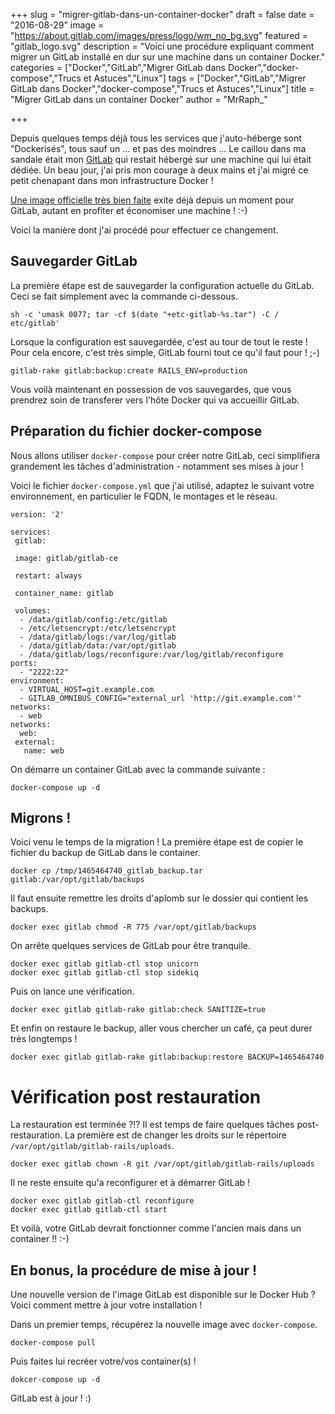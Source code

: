 +++
slug = "migrer-gitlab-dans-un-container-docker"
draft = false
date = "2016-08-29"
image = "https://about.gitlab.com/images/press/logo/wm_no_bg.svg"
featured = "gitlab_logo.svg"
description = "Voici une procédure expliquant comment migrer un GitLab installé en dur sur une machine dans un container Docker."
categories = ["Docker","GitLab","Migrer GitLab dans Docker","docker-compose","Trucs et Astuces","Linux"]
tags = ["Docker","GitLab","Migrer GitLab dans Docker","docker-compose","Trucs et Astuces","Linux"]
title = "Migrer GitLab dans un container Docker"
author = "MrRaph_"

+++

Depuis quelques temps déjà tous les services que j'auto-héberge sont "Dockerisés", tous sauf un ... et pas des moindres ... Le caillou dans ma sandale était mon [GitLab](https://about.gitlab.com/) qui restait hébergé sur une machine qui lui était dédiée. Un beau jour, j'ai pris mon courage à deux mains et j'ai migré ce petit chenapant dans mon infrastructure Docker !

[Une image officielle très bien faite](https://hub.docker.com/r/gitlab/gitlab-ce/) exite déjà depuis un moment pour GitLab, autant en profiter et économiser une machine ! :-)

Voici la manière dont j'ai procédé pour effectuer ce changement.

## Sauvegarder GitLab

La première étape est de sauvegarder la configuration actuelle du GitLab. Ceci se fait simplement avec la commande ci-dessous.

    sh -c 'umask 0077; tar -cf $(date "+etc-gitlab-%s.tar") -C / etc/gitlab'

Lorsque la configuration est sauvegardée, c'est au tour de tout le reste ! Pour cela encore, c'est très simple, GitLab fourni tout ce qu'il faut pour ! ;-)

    gitlab-rake gitlab:backup:create RAILS_ENV=production

Vous voilà maintenant en possession de vos sauvegardes, que vous prendrez soin de transferer vers l'hôte Docker qui va accueillir GitLab.

## Préparation du fichier docker-compose

Nous allons utiliser `docker-compose` pour créer notre GitLab, ceci simplifiera grandement les tâches d'administration - notamment ses mises à jour !

Voici le fichier `docker-compose.yml` que j'ai utilisé, adaptez le suivant votre environnement, en particulier le FQDN, le montages et le réseau.

    version: '2'

    services:
     gitlab:

     image: gitlab/gitlab-ce

     restart: always

     container_name: gitlab

     volumes:
      - /data/gitlab/config:/etc/gitlab
      - /etc/letsencrypt:/etc/letsencrypt
      - /data/gitlab/logs:/var/log/gitlab
      - /data/gitlab/data:/var/opt/gitlab
      - /data/gitlab/logs/reconfigure:/var/log/gitlab/reconfigure
    ports:
      - "2222:22"
    environment:
      - VIRTUAL_HOST=git.example.com
      - GITLAB_OMNIBUS_CONFIG="external_url 'http://git.example.com'"
    networks:
      - web
    networks:
      web:
     external:
       name: web

On démarre un container GitLab avec la commande suivante :

    docker-compose up -d


## Migrons !

Voici venu le temps de la migration ! La première étape est de copier le fichier du backup de GitLab dans le container.

`docker cp /tmp/1465464740_gitlab_backup.tar gitlab:/var/opt/gitlab/backups`

Il faut ensuite remettre les droits d'aplomb sur le dossier qui contient les backups.

    docker exec gitlab chmod -R 775 /var/opt/gitlab/backups

On arrête quelques services de GitLab pour être tranquile.

    docker exec gitlab gitlab-ctl stop unicorn
    docker exec gitlab gitlab-ctl stop sidekiq

Puis on lance une vérification.

    docker exec gitlab gitlab-rake gitlab:check SANITIZE=true

Et enfin on restaure le backup, aller vous chercher un café, ça peut durer très longtemps !

    docker exec gitlab gitlab-rake gitlab:backup:restore BACKUP=1465464740

# Vérification post restauration

La restauration est terminée ?!? Il est temps de faire quelques tâches post-restauration. La première est de changer les droits sur le répertoire `/var/opt/gitlab/gitlab-rails/uploads`.

    docker exec gitlab chown -R git /var/opt/gitlab/gitlab-rails/uploads

Il ne reste ensuite qu'a reconfigurer et à démarrer GitLab !

    docker exec gitlab gitlab-ctl reconfigure
    docker exec gitlab gitlab-ctl start

Et voilà, votre GitLab devrait fonctionner comme l'ancien mais dans un container !! :-)

## En bonus, la procédure de mise à jour !

Une nouvelle version de l'image GitLab est disponible sur le Docker Hub ? Voici comment mettre à jour votre installation !

Dans un premier temps, récupérez la nouvelle image avec `docker-compose`.

    docker-compose pull

Puis faites lui recréer votre/vos container(s) !

    dokcer-compose up -d

GitLab est à jour ! :)
